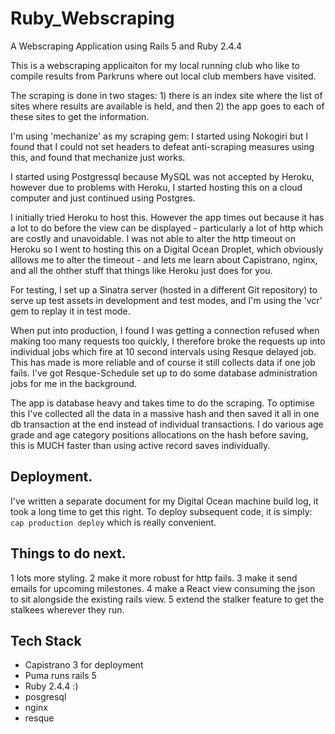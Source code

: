 # Ruby_Webscraping
A Webscraping Application using Rails 5 and Ruby 2.4.4

This is a webscraping applicaiton for my local running club who like to compile results from Parkruns where out local club members have visited.

The scraping is done in two stages: 1) there is an index site where the list of sites where results are available is held, and then 2) the app goes to each of these sites to get the information.

I'm using 'mechanize' as my scraping gem:  I started using Nokogiri but I found that I could not set headers to defeat anti-scraping measures using this, and found that mechanize just works.

I started using Postgressql because MySQL was not accepted by Heroku, however due to problems with Heroku, I started hosting this on a cloud computer and just continued using Postgres.

I initially tried Heroku to host this.  However the app times out because it has a lot to do before the view can be displayed - particularly a lot of http which are costly and unavoidable.  I was not able to alter the http timeout on Heroku so I went to hosting this on a Digital Ocean Droplet, which obviously alllows me to alter the timeout - and lets me learn about Capistrano, nginx, and all the ohther stuff that things like Heroku just does for you.

For testing, I set up a Sinatra server (hosted in a different Git repository) to serve up test assets in development and test modes, and I'm using the 'vcr' gem to replay it in test mode.

When put into production, I found I was getting a connection refused when making too many requests too quickly,  I therefore broke the requests up into individual jobs which fire at 10 second intervals using Resque delayed job.  This has made is more reliable and of course it still collects data if one job fails.  I've got Resque-Schedule set up to do some database administration jobs for me in the background.

The app is database heavy and takes time to do the scraping.
To optimise this I've collected all the data in a massive hash and then saved it all in one db transaction at the end instead of individual transactions.  I do various age grade and age category positions allocations on the hash before saving, this is MUCH faster than using active record saves individually.

Deployment.
-----------
I've written a separate document for my Digital Ocean machine build log, it took a long time to get this right.
To deploy subsequent code, it is simply:
	`cap production deploy`
which is really convenient.

Things to do next.
------------------
1 lots more styling.
2 make it more robust for http fails.
3 make it send emails for upcoming milestones.
4 make a React view consuming the json to sit alongside the existing rails view.
5 extend the stalker feature to get the stalkees wherever they run.

Tech Stack
----------
* Capistrano 3 for deployment
* Puma runs rails 5
* Ruby 2.4.4  :)
* posgresql
* nginx
* resque


